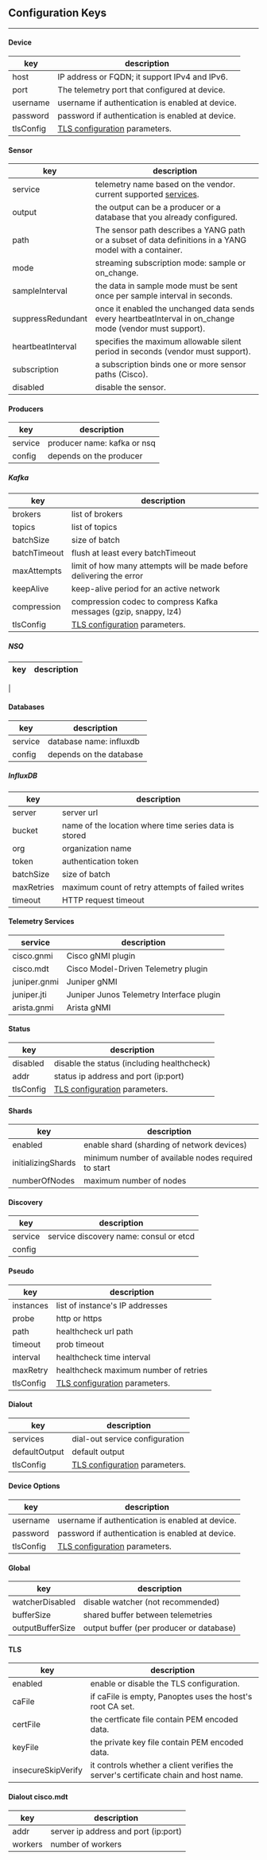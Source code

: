 ## Configuration Keys
--------

#### Device 

| key          | description                                             |
|--------------|---------------------------------------------------------|
|host          | IP address or FQDN; it support IPv4 and IPv6.           |
|port          | The telemetry port that configured at device.           | 
|username      | username if authentication is enabled at device.        |
|password      | password if authentication is enabled at device.        |
|tlsConfig     | [TLS configuration](/docs/config_tls.md) parameters.|


#### Sensor  

| key              | description                                                                                             |
|------------------|---------------------------------------------------------------------------------------------------------|
|service           |telemetry name based on the vendor. current supported [services](#telemetry-services).                   |
|output            |the output can be a producer or a database that you already configured.                                  |
|path              |The sensor path describes a YANG path or a subset of data definitions in a YANG model with a container.  |
|mode              |streaming subscription mode: sample or on_change.                                                        |
|sampleInterval    |the data in sample mode must be sent once per sample interval in seconds.                                |
|suppressRedundant |once it enabled the unchanged data sends every heartbeatInterval in on_change mode (vendor must support).|
|heartbeatInterval |specifies the maximum allowable silent period in seconds (vendor must support).                          |
|subscription      |a subscription binds one or more sensor paths (Cisco).                                                   |
|disabled          |disable the sensor.                                                                                      |


#### Producers
| key               | description                                          |
|-------------------|------------------------------------------------------|
| service           | producer name: kafka or nsq               |
| config            |  depends on the producer|


##### Kafka

| key               | description                                          |
|-------------------|------------------------------------------------------|
| brokers           |list of brokers |
| topics            |list of topics|
| batchSize         |size of batch|
| batchTimeout      |flush at least every batchTimeout|
| maxAttempts       |limit of how many attempts will be made before delivering the error|
| keepAlive         |keep-alive period for an active network|
| compression       |compression codec to compress Kafka messages (gzip, snappy, lz4)|
| tlsConfig         |[TLS configuration](/docs/config_tls.md) parameters.|


##### NSQ
| key               | description                                          |
|-------------------|------------------------------------------------------|
|


#### Databases
| key               | description                                          |
|-------------------|------------------------------------------------------|
| service           | database name: influxdb               |
| config            |  depends on the database|


##### InfluxDB

| key               | description                                          |
|-------------------|------------------------------------------------------|
| server            |server url               |
| bucket            |name of the location where time series data is stored|
| org|organization name|
| token|authentication token
| batchSize|size of batch
| maxRetries|maximum count of retry attempts of failed writes
| timeout|HTTP request timeout|


#### Telemetry Services  

| service          | description                                       |
|------------------|---------------------------------------------------|
|cisco.gnmi        | Cisco gNMI plugin                                 |
|cisco.mdt         | Cisco Model-Driven Telemetry plugin               |
|juniper.gnmi      | Juniper gNMI                                      |
|juniper.jti       | Juniper Junos Telemetry Interface plugin          |
|arista.gnmi       | Arista gNMI                                       |


#### Status

| key               | description                                       |
|-------------------|---------------------------------------------------|
|disabled           | disable the status (including healthcheck)        |
|addr               | status ip address and port (ip:port)              |
|tlsConfig          | [TLS configuration](/docs/config_tls.md) parameters.     |

#### Shards

| key               | description                                       |
|-------------------|---------------------------------------------------|
|enabled            |enable shard (sharding of network devices)         |
|initializingShards |minimum number of available nodes required to start|
|numberOfNodes      |maximum number of nodes                            |

#### Discovery
| key               | description                                          |
|-------------------|------------------------------------------------------|
| service           | service discovery name: consul or etcd               |
| config            |  |

#### Pseudo
| key               | description                                          |
|-------------------|------------------------------------------------------|
|instances|list of instance's IP addresses|
|probe| http or https
|path| healthcheck url path
|timeout| prob timeout
|interval|healthcheck time interval
|maxRetry| healthcheck maximum number of retries|
|tlsConfig|[TLS configuration](/docs/config_tls.md) parameters. 


#### Dialout
| key               | description                                           |
|-------------------|-------------------------------------------------------|
|services           |dial-out service configuration                         |
|defaultOutput      |default output                                         |
|tlsConfig          |[TLS configuration](/docs/config_tls.md) parameters.|


#### Device Options
| key               | description                                           |
|-------------------|-------------------------------------------------------|
|username           |username if authentication is enabled at device.       |
|password           |password if authentication is enabled at device.       |
|tlsConfig          |[TLS configuration](/docs/config_tls.md) parameters.|

#### Global
| key               | description                                          |
|-------------------|------------------------------------------------------| 
|watcherDisabled    |disable watcher (not recommended)                     |
|bufferSize         |shared buffer between telemetries                     |
|outputBufferSize   |output buffer (per producer or database)              |

#### TLS   

| key               | description                                       |
|-------------------|---------------------------------------------------|
|enabled| enable or disable the TLS configuration.|
|caFile| if caFile is empty, Panoptes uses the host's root CA set.|
|certFile| the certficate file contain PEM encoded data.
|keyFile| the private key file contain PEM encoded data.
|insecureSkipVerify|it controls whether a client verifies the server's certificate chain and host name.|

#### Dialout cisco.mdt

| key               | description                                       |
|-------------------|-|
|addr| server ip address and port (ip:port)|
|workers| number of workers|
